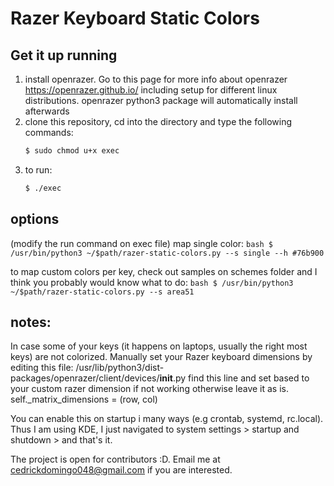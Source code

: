 # Razer Keyboard Static Colors

## Get it up running

1. install openrazer. Go to this page for more info about openrazer https://openrazer.github.io/ including setup for different linux distributions.
openrazer python3 package will automatically install afterwards
2. clone this repository, cd into the directory and type the following commands:
    ```bash
    $ sudo chmod u+x exec
    ```
3. to run:
    ```bash
    $ ./exec
    ```

## options
(modify the run command on exec file)
map single color:
    ```bash
    $ /usr/bin/python3 ~/$path/razer-static-colors.py --s single --h #76b900
    ```

to map custom colors per key, check out samples on schemes folder and I think you probably would know what to do:
    ```bash
    $ /usr/bin/python3 ~/$path/razer-static-colors.py --s area51
    ```

## notes:
In case some of your keys (it happens on laptops, usually the right most keys) are not colorized. Manually set your Razer keyboard dimensions by editing this file:
/usr/lib/python3/dist-packages/openrazer/client/devices/__init__.py
find this line and set based to your custom razer dimension if not working otherwise leave it as is.
self._matrix_dimensions = (row, col)

You can enable this on startup i many ways (e.g crontab, systemd, rc.local). Thus I am using KDE, I just navigated to system settings > startup and shutdown > and that's it.

The project is open for contributors :D. Email me at cedrickdomingo048@gmail.com if you are interested.